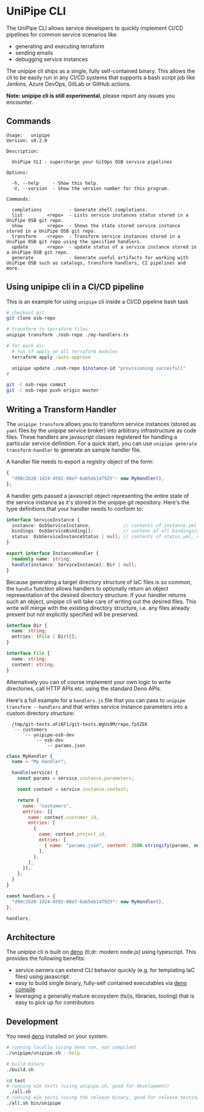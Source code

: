 # UniPipe CLI

The UniPipe CLI allows service developers to quickly implement CI/CD pipelines for common service scenarios
like

- generating and executing terraform
- sending emails
- debugging service instances

The unipipe cli ships as a single, fully self-contained binary. This allows the cli to be easily run in any CI/CD systems that supports a bash script job like Jenkins, Azure DevOps, GitLab or GitHub actions.

**Note: unipipe cli is still experimental**, please report any issues you encounter.

## Commands

```text
Usage:   unipipe
Version: v0.2.0 

Description:

  UniPipe CLI - supercharge your GitOps OSB service pipelines

Options:

  -h, --help     - Show this help.                            
  -V, --version  - Show the version number for this program.  

Commands:

  completions          - Generate shell completions.                                                                                        
  list         <repo>  - Lists service instances status stored in a UniPipe OSB git repo.                                                   
  show         <repo>  - Shows the state stored service instance stored in a UniPipe OSB git repo.                                          
  transform    <repo>  - Transform service instances stored in a UniPipe OSB git repo using the specified handlers.                         
  update       <repo>  - update status of a service instance stored in a UniPipe OSB git repo.                                              
  generate             - Generate useful artifacts for working with UniPipe OSB such as catalogs, transform handlers, CI pipelines and more.

```

## Using unipipe cli in a CI/CD pipeline

This is an example for using `unipipe` cli inside a CI/CD pipeline bash task

```bash
# checkout git
git clone osb-repo

# transform to terraform files
unipipe transform ./osb-repo ./my-handlers.ts

# for each dir 
  # run tf apply on all terraform modules
  terraform apply -auto-approve

  unipipe update ./osb-repo $instance-id "provisioning succesfull"
# 

git -C osb-repo commit
git -C osb-repo push origin master
```

## Writing a Transform Handler

The `unipipe transform` allows you to transform service instances (stored as `yaml` files by the unipipe service broker) into arbitrary infrastructure as code files. These handlers are javascript classes registered for handling a particular service definition. For a quick start, you can use `unipipe generate transform-handler` to generate an sample handler file.

A handler file needs to export a registry object of the form:

```javascript
{
  "d90c2b20-1d24-4592-88e7-6ab5eb147925": new MyHandler(),
};
```

A handler gets passed a javascript object representing the entire state of the service instance as it's stored in the unipipe git repository. Here's the type definitions that your handler needs to conform to:

```typescript
interface ServiceInstance {
  instance: OsbServiceInstance;            // contents of instance.yml
  bindings: OsbServiceBinding[];           // contens of all bindings/$binding-id/binding.yml
  status: OsbServiceInstanceStatus | null; // contents of status.yml, null if not available
}

export interface InstanceHandler {
  readonly name: string;
  handle(instance: ServiceInstance): Dir | null;
}
```

Because generating a target directory structure of IaC files is so common, the `handle` function allows handlers to optionally return an object representation of the desired directory structure. If your handler returns such an object, unipipe cli will take care of writing out the desired files. This write will merge with the existing directory structure, i.e. any files already present but not explicitly specified will be preserved.

```typescript
interface Dir {
  name: string;
  entries: (File | Dir)[];
}

interface File {
  name: string;
  content: string;
}
```

Alternatively you can of course implement your own logic to write directories, call HTTP APIs etc. using the standard Deno APIs.

 Here's a full example for a `handlers.js` file that you can pass to `unipipe transform --handlers` and that writes service instance parameters into a custom directory structure:

```text
  /tmp/git-tests.oFi6F1/git-tests.WgUs9M/repo.fp5ZEK
  `-- customers
      `-- unipipe-osb-dev
          `-- osb-dev
              `-- params.json
```

```javascript
class MyHandler {
  name = "My Handler";

  handle(service) {
    const params = service.instance.parameters;

    const context = service.instance.context;

    return {
      name: "customers",
      entries: [{
        name: context.customer_id,
        entries: [
          {
            name: context.project_id,
            entries: [
              { name: "params.json", content: JSON.stringify(params, null, 2) },
            ],
          },
        ],
      }],
    };
  }
}

const handlers = {
  "d90c2b20-1d24-4592-88e7-6ab5eb147925": new MyHandler(),
};

handlers;
```

## Architecture

The unipipe cli is built on [deno](https://deno.land) (tl;dr: modern node.js) using typescript. This provides the following benefits:

- service owners can extend CLI behavior quickly (e.g. for templating IaC files) using javascript
- easy to build single binary, fully-self contained executables via [deno compile](https://deno.land/manual@v1.8.3/tools/compiler)
- leveraging a generally mature ecosystem (ts/js, libraries, tooling) that is easy to pick up for contributors

## Development

You need [deno](https://deno.land) installed on your system.

```bash
# running locally (using deno run, not compiled)
./unipipe/unipipe.sh --help

# build binary
./build.sh

cd test
# running e2e tests (using unipipe.sh, good for development)
 ./all.sh
# running e2e tests (using the release binary, good for release testing)
./all.sh bin/unipipe
```
